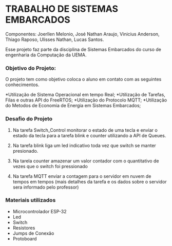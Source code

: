 # TRABALHO DE SISTEMAS EMBARCADOS 


Componentes: Joerllen Melonio, José Nathan Araujo, Vinicius Anderson, Thiago Raposo, Ulisses Nathan, Lucas Santos.


Esse projeto faz parte da disciplina de Sistemas Embarcados do curso de engenharia da Computação da UEMA.

### Objetivo do Projeto:
O projeto tem como objetivo coloca o aluno em contato com as seguintes conhecimentos.

*Utilização de Sistema Operacional em tempo Real;
*Utilização de Tarefas, Filas e outras API do FreeRTOS;
*Utilização do Protocolo MQTT;
*Utilização do Metodos de Economia de Energia em Sistemas Embarcados;

 ### Desafio do Projeto

 1. Na tarefa Switch_Control monitorar o estado de uma tecla e enviar o estado da tecla para a tarefa blink e counter utilizando a API de Queues.

 1. Na tarefa blink liga um led indicativo toda vez que switch se manter presionado.

 1. Na tarela counter amazenar um valor contador com o quantitativo de vezes que o switch foi pressionado

 1. Na tarefa MQTT enviar a contagem para o servidor em nuvem de tempos em tempos (mais detalhes da tarefa e os dados sobre o servidor sera informado pelo professor) 

### Materiais utilizados

* Microcontrolador ESP-32 
* Led 
* Switch
* Resistores
* Jumps de Conexão
* Protoboard
